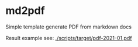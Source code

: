 md2pdf
======

Simple template generate PDF from markdown docs

Result example see: [./scripts/target/pdf-2021-01.pdf](./scripts/target/pdf-2021-01.pdf)
